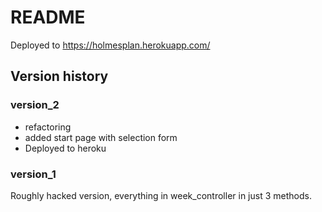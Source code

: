 # README

Deployed to https://holmesplan.herokuapp.com/

## Version history
### version_2
- refactoring
- added start page with selection form
- Deployed to heroku

### version_1
Roughly hacked version, everything in week_controller in just 3 methods.

###
